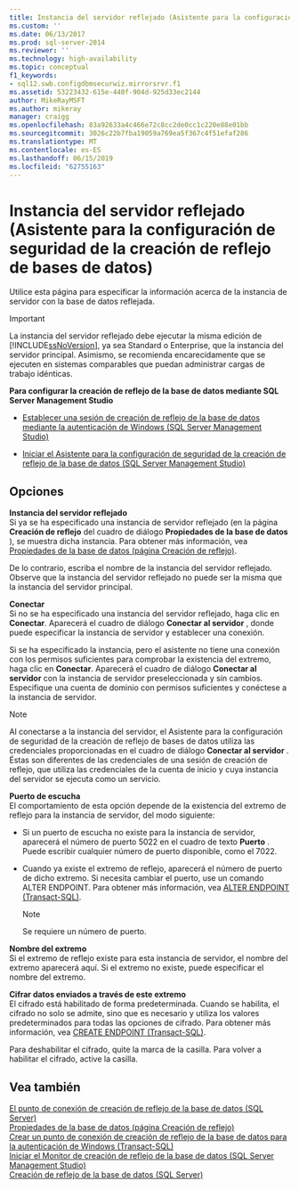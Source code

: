 ```yaml
---
title: Instancia del servidor reflejado (Asistente para la configuración de seguridad de la creación de reflejo de bases de datos) | Microsoft Docs
ms.custom: ''
ms.date: 06/13/2017
ms.prod: sql-server-2014
ms.reviewer: ''
ms.technology: high-availability
ms.topic: conceptual
f1_keywords:
- sql12.swb.configdbmsecurwiz.mirrorsrvr.f1
ms.assetid: 53223432-615e-440f-904d-925d33ec2144
author: MikeRayMSFT
ms.author: mikeray
manager: craigg
ms.openlocfilehash: 83a92633a4c466e72c8cc2de0cc1c220e88e01bb
ms.sourcegitcommit: 3026c22b7fba19059a769ea5f367c4f51efaf286
ms.translationtype: MT
ms.contentlocale: es-ES
ms.lasthandoff: 06/15/2019
ms.locfileid: "62755163"
---
```

# <a name="mirror-server-instance-configure-database-mirroring-security-wizard"></a>Instancia del servidor reflejado (Asistente para la configuración de seguridad de la creación de reflejo de bases de datos)
  Utilice esta página para especificar la información acerca de la instancia de servidor con la base de datos reflejada.  
  
> [!IMPORTANT]  
>  La instancia del servidor reflejado debe ejecutar la misma edición de [!INCLUDE[ssNoVersion](../../includes/ssnoversion-md.md)], ya sea Standard o Enterprise, que la instancia del servidor principal. Asimismo, se recomienda encarecidamente que se ejecuten en sistemas comparables que puedan administrar cargas de trabajo idénticas.  
  
 **Para configurar la creación de reflejo de la base de datos mediante SQL Server Management Studio**  
  
-   [Establecer una sesión de creación de reflejo de la base de datos mediante la autenticación de Windows &#40;SQL Server Management Studio&#41;](establish-database-mirroring-session-windows-authentication.md)  
  
-   [Iniciar el Asistente para la configuración de seguridad de la creación de reflejo de la base de datos &#40;SQL Server Management Studio&#41;](start-the-configuring-database-mirroring-security-wizard.md)  
  
## <a name="options"></a>Opciones  
 **Instancia del servidor reflejado**  
 Si ya se ha especificado una instancia de servidor reflejado (en la página **Creación de reflejo** del cuadro de diálogo **Propiedades de la base de datos** ), se muestra dicha instancia. Para obtener más información, vea [Propiedades de la base de datos &#40;página Creación de reflejo&#41;](../../relational-databases/databases/database-properties-mirroring-page.md).  
  
 De lo contrario, escriba el nombre de la instancia del servidor reflejado. Observe que la instancia del servidor reflejado no puede ser la misma que la instancia del servidor principal.  
  
 **Conectar**  
 Si no se ha especificado una instancia del servidor reflejado, haga clic en **Conectar**. Aparecerá el cuadro de diálogo **Conectar al servidor** , donde puede especificar la instancia de servidor y establecer una conexión.  
  
 Si se ha especificado la instancia, pero el asistente no tiene una conexión con los permisos suficientes para comprobar la existencia del extremo, haga clic en **Conectar**. Aparecerá el cuadro de diálogo **Conectar al servidor** con la instancia de servidor preseleccionada y sin cambios. Especifique una cuenta de dominio con permisos suficientes y conéctese a la instancia de servidor.  
  
> [!NOTE]  
>  Al conectarse a la instancia del servidor, el Asistente para la configuración de seguridad de la creación de reflejo de bases de datos utiliza las credenciales proporcionadas en el cuadro de diálogo **Conectar al servidor** . Éstas son diferentes de las credenciales de una sesión de creación de reflejo, que utiliza las credenciales de la cuenta de inicio y cuya instancia del servidor se ejecuta como un servicio.  
  
 **Puerto de escucha**  
 El comportamiento de esta opción depende de la existencia del extremo de reflejo para la instancia de servidor, del modo siguiente:  
  
-   Si un puerto de escucha no existe para la instancia de servidor, aparecerá el número de puerto 5022 en el cuadro de texto **Puerto** . Puede escribir cualquier número de puerto disponible, como el 7022.  
  
-   Cuando ya existe el extremo de reflejo, aparecerá el número de puerto de dicho extremo. Si necesita cambiar el puerto, use un comando ALTER ENDPOINT. Para obtener más información, vea [ALTER ENDPOINT &#40;Transact-SQL&#41;](/sql/t-sql/statements/alter-endpoint-transact-sql).  
  
    > [!NOTE]  
    >  Se requiere un número de puerto.  
  
 **Nombre del extremo**  
 Si el extremo de reflejo existe para esta instancia de servidor, el nombre del extremo aparecerá aquí. Si el extremo no existe, puede especificar el nombre del extremo.  
  
 **Cifrar datos enviados a través de este extremo**  
 El cifrado está habilitado de forma predeterminada. Cuando se habilita, el cifrado no solo se admite, sino que es necesario y utiliza los valores predeterminados para todas las opciones de cifrado. Para obtener más información, vea [CREATE ENDPOINT &#40;Transact-SQL&#41;](/sql/t-sql/statements/create-endpoint-transact-sql).  
  
 Para deshabilitar el cifrado, quite la marca de la casilla. Para volver a habilitar el cifrado, active la casilla.  
  
## <a name="see-also"></a>Vea también  
 [El punto de conexión de creación de reflejo de la base de datos &#40;SQL Server&#41;](the-database-mirroring-endpoint-sql-server.md)   
 [Propiedades de la base de datos &#40;página Creación de reflejo&#41;](../../relational-databases/databases/database-properties-mirroring-page.md)   
 [Crear un punto de conexión de creación de reflejo de la base de datos para la autenticación de Windows &#40;Transact-SQL&#41;](create-a-database-mirroring-endpoint-for-windows-authentication-transact-sql.md)   
 [Iniciar el Monitor de creación de reflejo de la base de datos &#40;SQL Server Management Studio&#41;](../database-mirroring/start-database-mirroring-monitor-sql-server-management-studio.md)   
 [Creación de reflejo de la base de datos &#40;SQL Server&#41;](database-mirroring-sql-server.md)  
  
  
